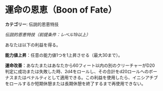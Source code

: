 # 運命の恩恵（Boon of Fate）

**カテゴリー**: 伝説的恩恵特技

*伝説的恩恵特技（前提条件：レベル19以上）*

あなたは以下の利益を得る。

**能力値上昇**：任意の能力値1つを1上昇させる（最大30まで）。

**運命改善**：あなたまたはあなたから60フィート以内の別のクリーチャーがD20判定に成功または失敗した時、2d4をロールし、その合計をd20ロールへのボーナスまたはペナルティとして適用できる。この利益を使用したら、イニシアチブをロールするか短期休憩または長期休憩を終了するまで再使用できない。